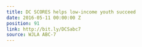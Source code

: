 ```yaml
---
title: DC SCORES helps low-income youth succeed
date: 2016-05-11 00:00:00 Z
position: 91
link: http://bit.ly/DCSabc7
source: WJLA ABC-7
---
```


